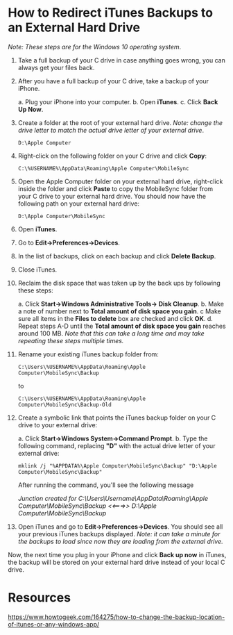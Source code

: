 # How to Redirect iTunes Backups to an External Hard Drive

*Note: These steps are for the Windows 10 operating system*.

1. Take a full backup of your C drive in case anything goes wrong, you can always get your files back.
2. After you have a full backup of your C drive, take a backup of your iPhone.

    a. Plug your iPhone into your computer.
    b. Open **iTunes**.
    c. Click **Back Up Now**.

3. Create a folder at the root of your external hard drive. *Note: change the drive letter to match the actual drive letter of your external drive*.
   
   `D:\Apple Computer`

4. Right-click on the following folder on your C drive and click **Copy**:

   `C:\%USERNAME%\AppData\Roaming\Apple Computer\MobileSync`

5. Open the Apple Computer folder on your external hard drive, right-click inside the folder and click **Paste** to copy the MobileSync folder from your C drive to your external hard drive. You should now have the following path on your external hard drive:

   `D:\Apple Computer\MobileSync`

6. Open **iTunes**.
7. Go to **Edit->Preferences->Devices**.
8. In the list of backups, click on each backup and click **Delete Backup**.
9. Close iTunes.
10. Reclaim the disk space that was taken up by the back ups by following these steps:

    a. Click **Start->Windows Administrative Tools-> Disk Cleanup**.
    b. Make a note of number next to **Total amount of disk space you gain**.
    c  Make sure all items in the **Files to delete** box are checked and click **OK**.
    d. Repeat steps A-D until the  **Total amount of disk space you gain** reaches around 100 MB. *Note that this can take a long time and may take repeating these steps multiple times.*

11. Rename your existing iTunes backup folder from:

    `C:\Users\%USERNAME%\AppData\Roaming\Apple Computer\MobileSync\Backup`

    to

    `C:\Users\%USERNAME%\AppData\Roaming\Apple Computer\MobileSync\Backup-Old`

12. Create a symbolic link that points the iTunes backup folder on your C drive to your external drive:
 
    a. Click **Start->Windows System->Command Prompt**.
    b. Type the following command, replacing **"D"** with the actual drive letter of your external drive:

       `mklink /j "%APPDATA%\Apple Computer\MobileSync\Backup" "D:\Apple Computer\MobileSync\Backup"`

       After running the command, you'll see the following message 

       *Junction created for C:\Users\Username\AppData\Roaming\Apple Computer\MobileSync\Backup <<===>> D:\Apple Computer\MobileSync\Backup*

13. Open iTunes and go to **Edit->Preferences->Devices**. You should see all your previous iTunes backups displayed. *Note: it can take a minute for the backups to load since now they are loading from the external drive.*

Now, the next time you plug in your iPhone and click **Back up now** in iTunes, the backup will be stored on your external hard drive instead of your local C drive.

# Resources

https://www.howtogeek.com/164275/how-to-change-the-backup-location-of-itunes-or-any-windows-app/